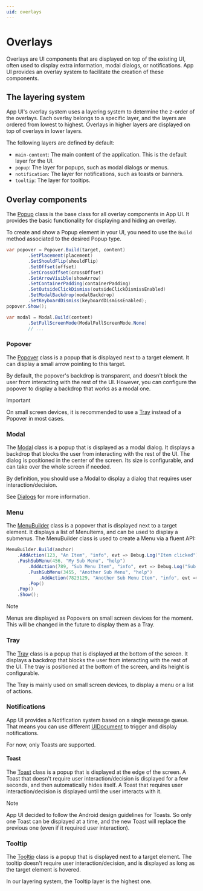 ```yaml
---
uid: overlays
---
```


# Overlays

Overlays are UI components that are displayed on top of the existing UI,
often used to display extra information, modal dialogs, or notifications.
App UI provides an overlay system to facilitate the creation of these components.

## The layering system

App UI's overlay system uses a layering system to determine the z-order of the overlays.
Each overlay belongs to a specific layer,
and the layers are ordered from lowest to highest.
Overlays in higher layers are displayed on top of overlays in lower layers.

The following layers are defined by default:
- `main-content`: The main content of the application.
  This is the default layer for the UI.
- `popup`: The layer for popups, such as modal dialogs or menus.
- `notification`: The layer for notifications, such as toasts or banners.
- `tooltip`: The layer for tooltips.

## Overlay components

The [Popup](xref:Unity.AppUI.UI.Popup)
class is the base class for all overlay components in App UI.
It provides the basic functionality for displaying and hiding an overlay.

To create and show a Popup element in your UI,
you need to use the `Build` method associated to the desired Popup type.

```csharp
var popover = Popover.Build(target, content)
        .SetPlacement(placement)
        .SetShouldFlip(shouldFlip)
        .SetOffset(offset)
        .SetCrossOffset(crossOffset)
        .SetArrowVisible(showArrow)
        .SetContainerPadding(containerPadding)
        .SetOutsideClickDismiss(outsideClickDismissEnabled)
        .SetModalBackdrop(modalBackdrop)
        .SetKeyboardDismiss(keyboardDismissEnabled);
popover.Show();

var modal = Modal.Build(content)
        .SetFullScreenMode(ModalFullScreenMode.None)
        // ...
```

### Popover

The [Popover](xref:Unity.AppUI.UI.Popover)
class is a popup that is displayed next to a target element.
It can display a small arrow pointing to this target.

By default, the popover's backdrop is transparent,
and doesn't block the user from interacting with the rest of the UI.
However, you can configure the popover to display a backdrop that works as a modal one.


> [!IMPORTANT]
> On small screen devices, it is recommended to use
> a [Tray](xref:Unity.AppUI.UI.Tray) instead of a Popover in most cases.

### Modal

The [Modal](xref:Unity.AppUI.UI.Modal)
class is a popup that is displayed as a modal dialog.
It displays a backdrop that blocks the user from interacting with the rest of the UI.
The dialog is positioned in the center of the screen. Its size is configurable,
and can take over the whole screen if needed.

By definition, you should use a Modal to display a dialog
that requires user interaction/decision.

See [Dialogs](xref:layouts#dialogs) for more information.

### Menu

The [MenuBuilder](xref:Unity.AppUI.UI.MenuBuilder)
class is a popover that is displayed next to a target element.
It displays a list of MenuItems, and can be used to display a submenus.
The MenuBuilder class is used to create a Menu via a fluent API:

```cs
MenuBuilder.Build(anchor)
    .AddAction(123, "An Item", "info", evt => Debug.Log("Item clicked"))
    .PushSubMenu(456, "My Sub Menu", "help")
        .AddAction(789, "Sub Menu Item", "info", evt => Debug.Log("Sub Item clicked"))
        .PushSubMenu(3455, "Another Sub Menu", "help")
            .AddAction(7823129, "Another Sub Menu Item", "info", evt => Debug.Log("Other Item clicked"))
        .Pop()
    .Pop()
    .Show();
```

> [!NOTE]
> Menus are displayed as Popovers on small screen devices for the moment.
> This will be changed in the future to display them as a Tray.

### Tray

The [Tray](xref:Unity.AppUI.UI.Tray)
class is a popup that is displayed at the bottom of the screen.
It displays a backdrop that blocks the user from interacting with the rest of the UI.
The tray is positioned at the bottom of the screen, and its height is configurable.

The Tray is mainly used on small screen devices,
to display a menu or a list of actions.


### Notifications

App UI provides a Notification system based on a single message queue.
That means you can use different [UIDocument](xref:UnityEngine.UIElements.UIDocument)
to trigger and display notifications.

For now, only Toasts are supported.

#### Toast

The [Toast](xref:Unity.AppUI.UI.Toast)
class is a popup that is displayed at the edge of the screen.
A Toast that doesn't require user interaction/decision is displayed for a few seconds,
and then automatically hides itself.
A Toast that requires user interaction/decision is displayed until the user interacts with it.

> [!NOTE]
> App UI decided to follow the Android design guidelines for Toasts.
> So only one Toast can be displayed at a time,
> and the new Toast will replace the previous one (even if it required user interaction).


### Tooltip

The [Tooltip](xref:Unity.AppUI.UI.Tooltip)
class is a popup that is displayed next to a target element.
The tooltip doesn't require user interaction/decision,
and is displayed as long as the target element is hovered.

In our layering system, the Tooltip layer is the highest one.

